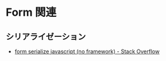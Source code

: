 # Form 関連

## シリアライゼーション

- [form serialize javascript (no framework) - Stack Overflow](https://stackoverflow.com/questions/11661187/form-serialize-javascript-no-framework)
